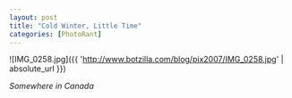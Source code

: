 ```yaml
---
layout: post
title: "Cold Winter, Little Time"
categories: [PhotoRant]
---
```



![IMG_0258.jpg]({{ 'http://www.botzilla.com/blog/pix2007/IMG_0258.jpg' | absolute_url }})

<i>Somewhere in Canada</i>
